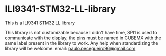 # ILI9341-STM32-LL-library
This is a ILI9341 STM32 LL library

This library is not customizable because I didn't have time, SPI1 is used to communicate with the display, the pins must be named in CUBEMX with the same label present in the library to work. Any help when standardizing the library will be welcome.
email: paulo.pecegueiro96@gmail.com
